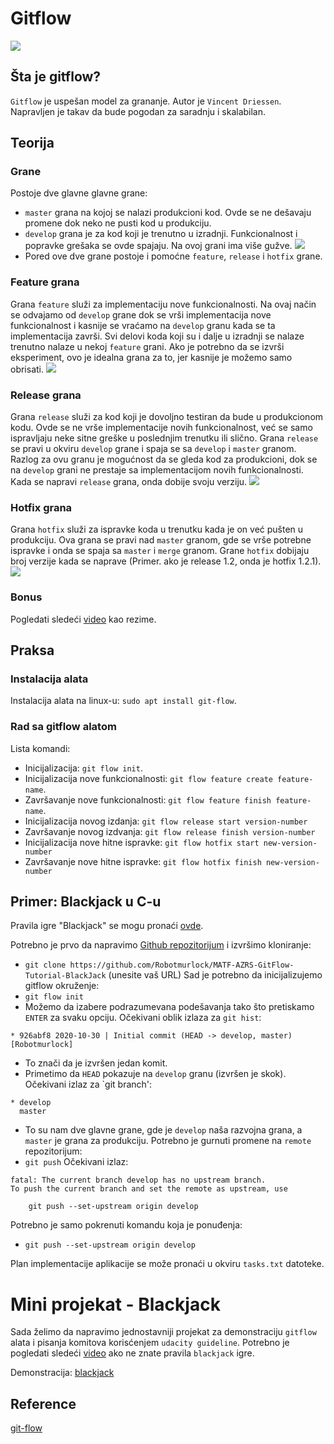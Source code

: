 # Gitflow
![](./slike/gitflow1.png)

## Šta je gitflow?

`Gitflow` je uspešan model za grananje. Autor je `Vincent Driessen`. Napravljen je takav da bude pogodan za saradnju i skalabilan.

## Teorija

### Grane

Postoje dve glavne glavne grane: 
- `master` grana na kojoj se nalazi produkcioni kod. Ovde se ne dešavaju promene dok neko ne pusti kod u produkciju.
- `develop` grana je za kod koji je trenutno u izradnji. Funkcionalnost i popravke grešaka se ovde spajaju. Na ovoj grani ima više gužve.
![](./slike/gitflow2.png)
- Pored ove dve grane postoje i pomoćne `feature`, `release` i `hotfix` grane.

### Feature grana

Grana `feature` služi za implementaciju nove funkcionalnosti. Na ovaj način se odvajamo od `develop` grane dok se vrši implementacija nove funkcionalnost i kasnije se vraćamo na `develop` granu kada se ta implementacija završi. Svi delovi koda koji su i dalje u izradnji se nalaze trenutno nalaze u nekoj `feature` grani. Ako je potrebno da se izvrši eksperiment, ovo je idealna grana za to, jer kasnije je možemo samo obrisati.
![](./slike/gitflow3.png)

### Release grana

Grana `release` služi za kod koji je dovoljno testiran da bude u produkcionom kodu. Ovde se ne vrše implementacije novih funkcionalnost, već se samo ispravljaju neke sitne greške u poslednjim trenutku ili slično. Grana `release` se pravi u okviru `develop` grane i spaja se sa `develop` i `master` granom. Razlog za ovu granu je mogućnost da se gleda kod za produkcioni, dok se na `develop` grani ne prestaje sa implementacijom novih funkcionalnosti. Kada se napravi `release` grana, onda dobije svoju verziju.
![](./slike/gitflow4.png)

### Hotfix grana

Grana `hotfix` služi za ispravke koda u trenutku kada je on već pušten u produkciju. Ova grana se pravi nad `master` granom, gde se vrše potrebne ispravke i onda se spaja sa `master` i `merge` granom. Grane `hotfix` dobijaju broj verzije kada se naprave (Primer. ako je release 1.2, onda je hotfix 1.2.1).
![](./slike/gitflow5.png)

### Bonus

Pogledati sledeći [video](https://www.youtube.com/watch?v=1SXpE08hvGs&ab_channel=Devchild) kao rezime.

## Praksa

### Instalacija alata

Instalacija alata na linux-u: `sudo apt install git-flow`.

### Rad sa gitflow alatom

Lista komandi:
- Inicijalizacija: `git flow init`.
- Inicijalizacija nove funkcionalnosti: `git flow feature create feature-name`.
- Završavanje nove funkcionalnosti: `git flow feature finish feature-name`.
- Inicijalizacija novog izdanja: `git flow release start version-number`
- Završavanje novog izdvanja: `git flow release finish version-number`
- Inicijalizacija nove hitne ispravke: `git flow hotfix start new-version-number`
- Završavanje nove hitne ispravke: `git flow hotfix finish new-version-number`

## Primer: Blackjack u C-u

Pravila igre "Blackjack" se mogu pronaći [ovde](https://www.youtube.com/watch?v=qd5oc9hLrXg&ab_channel=Howcast).

Potrebno je prvo da napravimo [Github repozitorijum](https://github.com/) i izvršimo kloniranje:
- `git clone https://github.com/Robotmurlock/MATF-AZRS-GitFlow-Tutorial-BlackJack` (unesite vaš URL)
Sad je potrebno da inicijalizujemo gitflow okruženje:
- `git flow init` 
- Možemo da izabere podrazumevana podešavanja tako što pretiskamo `ENTER` za svaku opciju.
Očekivani oblik izlaza za `git hist`:
```
* 926abf8 2020-10-30 | Initial commit (HEAD -> develop, master) [Robotmurlock]
```
- To znači da je izvršen jedan komit.
- Primetimo da `HEAD` pokazuje na `develop` granu (izvršen je skok).
Očekivani izlaz za `git branch':
```
* develop
  master
```
- To su nam dve glavne grane, gde je `develop` naša razvojna grana, a `master` je grana za produkciju.
Potrebno je gurnuti promene na `remote` repozitorijum:
- `git push`
Očekivani izlaz:
```
fatal: The current branch develop has no upstream branch.
To push the current branch and set the remote as upstream, use

    git push --set-upstream origin develop
```
Potrebno je samo pokrenuti komandu koja je ponuđenja:
- `git push --set-upstream origin develop`

Plan implementacije aplikacije se može pronaći u okviru `tasks.txt` datoteke.

# Mini projekat - Blackjack

Sada želimo da napravimo jednostavniji projekat za demonstraciju `gitflow` alata i pisanja komitova korisćenjem `udacity guideline`. Potrebno je pogledati sledeći [video](https://www.youtube.com/watch?v=qd5oc9hLrXg&ab_channel=Howcast) ako ne znate pravila `blackjack` igre.

Demonstracija: [blackjack](#)

## Reference

[git-flow](https://www.codewall.co.uk/a-git-flow-explainer-how-to-tutorial/)